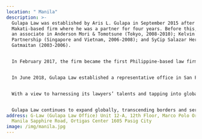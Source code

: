 ```yaml
---
location: " Manila"
description: >-
  Gulapa Law was established by Aris L. Gulapa in September 2015 after he left a
  Makati-based firm where he was a partner for four years. Before this, Aris was
  an associate in Anderson Mori & Tomotsune (Tokyo, ‎2008-2010); Kelvin Chia
  Partnership (Singapore and Vietnam, ‎2006-2008); and SyCip Salazar Hernandez &
  Gatmaitan ‎(2003-2006).


  In February 2017, the firm became the first Philippine-based law firm to establish an office in New York City through its affiliate, Gulapa & Baclay LLP. Earlier in 2017 as well, the firm sought to expand its capabilities, particularly by developing its litigation practice.


  In June 2018, Gulapa Law established a representative office in San Francisco to liaise with its US West Coast-based clients with Philippine bound legal concerns.


  With a view to harnessing its lawyers’ talents and tapping into global markets, the firm actively rotates its lawyers in its New York and San Francisco office for training and capacity building.


  Gulapa Law continues to expand globally, transcending borders and servicing more international clients, in line with its vision to continuously innovate, achieve and excel.
address: G-Law (Gulapa Law Office) Unit 12-A, 12th Floor, Marco Polo Ortigas
  Manila Sapphire Road, Ortigas Center 1605 Pasig City
image: /img/manila.jpg
---
```

